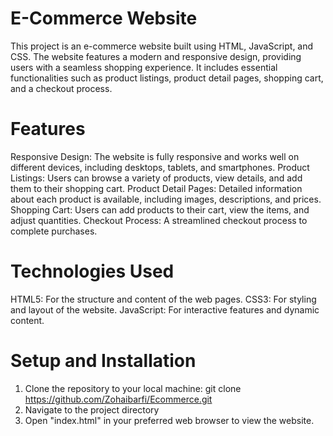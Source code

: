 # E-Commerce Website

This project is an e-commerce website built using HTML, JavaScript, and CSS. The website features a modern and responsive design, providing users with a seamless shopping experience. It includes essential functionalities such as product listings, product detail pages, shopping cart, and a checkout process.

# Features
Responsive Design: The website is fully responsive and works well on different devices,   including desktops, tablets, and smartphones.
Product Listings: Users can browse a variety of products, view details, and add them to their shopping cart.
Product Detail Pages: Detailed information about each product is available, including images, descriptions, and prices.
Shopping Cart: Users can add products to their cart, view the items, and adjust quantities.
Checkout Process: A streamlined checkout process to complete purchases.

# Technologies Used
HTML5: For the structure and content of the web pages.
CSS3: For styling and layout of the website.
JavaScript: For interactive features and dynamic content.

# Setup and Installation
1. Clone the repository to your local machine:
   git clone https://github.com/Zohaibarfi/Ecommerce.git
2. Navigate to the project directory
3. Open "index.html" in your preferred web browser to view the website.
